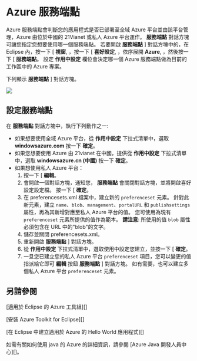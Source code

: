 <properties
    pageTitle="Azure 服務端點"
    description="說明適用於 Eclipse 的 Azure 工具組中 Azure 服務端點的設定。"
    services=""
    documentationCenter="java"
    authors="rmcmurray"
    manager="wpickett"
    editor=""/>

<tags
    ms.service="multiple"
    ms.workload="na"
    ms.tgt_pltfrm="multiple"
    ms.devlang="Java"
    ms.topic="article"
    ms.date="11/19/2015" 
    ms.author="robmcm"/>

<!-- Legacy MSDN URL = https://msdn.microsoft.com/library/azure/dn268600.aspx -->

# Azure 服務端點 #

Azure 服務端點會判斷您的應用程式是否已部署至全域 Azure 平台並由該平台管理，Azure 由位於中國的 21Vianet 或私人 Azure 平台運作。  **服務端點** 對話方塊可讓您指定您想要使用哪一個服務端點。 若要開啟 **服務端點** ] 對話方塊中的，在 Eclipse 內，按一下 [ **視窗**, ，按一下 [ **喜好設定**, ，依序展開 **Azure**, ，然後按一下 [ **服務端點**。 設定 **作用中設定** 欄位會決定哪一個 Azure 服務端點做為目前的工作區中的 Azure 專案。

下列顯示 **服務端點** ] 對話方塊。

![][ic719493]

## 設定服務端點 ##

在 **服務端點** 對話方塊中，執行下列動作之一:

* 如果想要使用全域 Azure 平台，從 **作用中設定** 下拉式清單中，選取 **windowsazure.com** 按一下 **確定**。
* 如果您想要使用 Azure 由 21vianet 在中國，提供從 **作用中設定** 下拉式清單中，選取 **windowsazure.cn (中國)** 按一下 **確定**。
* 如果想使用私人 Azure 平台：
    1. 按一下 [ **編輯**。
    2. 會開啟一個對話方塊，通知您， **服務端點** 會關閉對話方塊，並將開啟喜好設定設定檔。 按一下 [ **確定**。
    3. 在 preferencesets.xml 檔案中，建立新的 `preferenceset` 元素。 針對此新元素，建立 `name`、`blob`、`management`、`portalURL` 和 `publishsettings` 屬性，再為其新增對應至私人 Azure 平台的值。 您可使用為現有 `preferenceset` 元素所提供的值作為範本。 **請注意**: 所使用的值 `blob` 屬性必須包含在 URL 中的"blob"的文字。
    4. 儲存並關閉 preferencesets.xml。
    5. 重新開啟 **服務端點** ] 對話方塊。
    6. 從 **作用中設定** 下拉式清單中，選取使用中設定您建立，並按一下 [ **確定**。
    7. 一旦您已建立您的私人 Azure 平台 `preferenceset` 項目，您可以變更的值指派給它即可 **編輯** 按鈕 **服務端點** ] 對話方塊。 如有需要，也可以建立多個私人 Azure 平台 `preferenceset` 元素。

## 另請參閱 ##

[適用於 Eclipse 的 Azure 工具組][]

[安裝 Azure Toolkit for Eclipse][] 

[在 Eclipse 中建立適用於 Azure 的 Hello World 應用程式][]

如需有關如何使用 java 的 Azure 的詳細資訊，請參閱 [Azure Java 開發人員中心][]。

<!-- URL List -->

[Azure Java Developer Center]: http://go.microsoft.com/fwlink/?LinkID=699547
[Azure Toolkit for Eclipse]: http://go.microsoft.com/fwlink/?LinkID=699529
[Creating a Hello World Application for Azure in Eclipse]: http://go.microsoft.com/fwlink/?LinkID=699533
[Installing the Azure Toolkit for Eclipse]: http://go.microsoft.com/fwlink/?LinkId=699546

<!-- IMG List -->

[ic719493]: ./media/azure-toolkit-for-eclipse-azure-service-endpoints/ic719493.png

